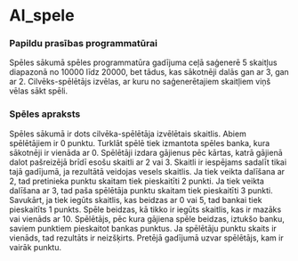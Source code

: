 # AI_spele
### Papildu prasības programmatūrai
Spēles sākumā spēles programmatūra gadījuma ceļā saģenerē 5 skaitļus diapazonā no 10000 līdz
20000, bet tādus, kas sākotnēji dalās gan ar 3, gan ar 2. Cilvēks-spēlētājs izvēlas, ar kuru no
saģenerētajiem skaitļiem viņš vēlas sākt spēli.

### Spēles apraksts
Spēles sākumā ir dots cilvēka-spēlētāja izvēlētais skaitlis. Abiem spēlētājiem ir 0 punktu. Turklāt
spēlē tiek izmantota spēles banka, kura sākotnēji ir vienāda ar 0. Spēlētāji izdara gājienus pēc kārtas,
katrā gājienā dalot pašreizējā brīdī esošu skaitli ar 2 vai 3. Skaitli ir iespējams sadalīt tikai tajā
gadījumā, ja rezultātā veidojas vesels skaitlis. Ja tiek veikta dalīšana ar 2, tad pretinieka punktu
skaitam tiek pieskaitīti 2 punkti. Ja tiek veikta dalīšana ar 3, tad paša spēlētāja punktu skaitam tiek
pieskaitīti 3 punkti. Savukārt, ja tiek iegūts skaitlis, kas beidzas ar 0 vai 5, tad bankai tiek pieskaitīts 1
punkts. Spēle beidzas, kā tikko ir iegūts skaitlis, kas ir mazāks vai vienāds ar 10. Spēlētājs, pēc kura
gājiena spēle beidzas, iztukšo banku, saviem punktiem pieskaitot bankas punktus. Ja spēlētāju
punktu skaits ir vienāds, tad rezultāts ir neizšķirts. Pretējā gadījumā uzvar spēlētājs, kam ir vairāk
punktu.
